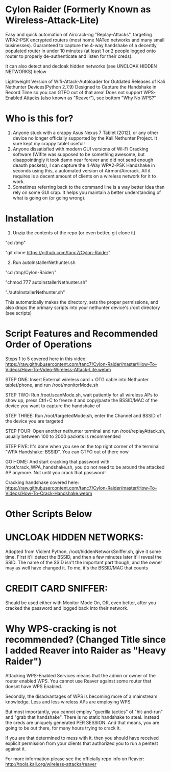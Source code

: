 # Cylon Raider (Formerly Known as Wireless-Attack-Lite)
Easy and quick automation of Aircrack-ng "Replay-Attacks", targeting WPA2-PSK encrypted routers (most home NATed networks and many small businesses). Guaranteed to capture the 4-way handshake of a decently populated router in under 10 minutes (at least 1 or 2 people logged onto router to properly de-authenticate and listen for their creds). 

It can also detect and decloak hidden networks (see UNCLOAK HIDDEN NETWORKS) below



Lightweight Version of Wifi-Attack-Autoloader for Outdated Releases of Kali Nethunter Devices(Python 2.7.9)
Designed to Capture the Handshake in Record Time so you can GTFO out of that area!
Does not support WPS-Enabled Attacks (also known as "Reaver"), see bottom "Why No WPS?"

# Who is this for?
1. Anyone stuck with a crappy Asus Nexus 7 Tablet (2012), or any other device no longer officially supported by the Kali Nethunter Project. It sure kept my crappy tablet useful!
2. Anyone dissatisfied with modern GUI versions of Wi-Fi Cracking software (Wifite was supposed to be something awesome, but disappointingly it took damn near forever and did not send enough deauth packets), I can capture the 4-Way WPA2-PSK Handshake in seconds using this, a automated version of Airmon/Aircrack. All it requires is a decent amount of clients on a wireless network for it to work. 
3. Sometimes referring back to the command line is a way better idea than rely on some GUI crap. It helps you maintain a better understanding of what is going on (or going wrong). 

# Installation
1. Unzip the contents of the repo (or even better, git clone it)

"cd /tmp"

"git clone https://github.com/tanc7/Cylon-Raider"

2. Run autoInstallerNethunter.sh

"cd /tmp/Cylon-Raider/"

"chmod 777 autoInstallerNethunter.sh"

"./autoInstallerNethunter.sh"

This automatically makes the directory, sets the proper permissions, and also drops the primary scripts into your nethunter device's /root directory (see scripts)

# Script Features and Recommended Order of Operations
Steps 1 to 5 covered here in this video: https://raw.githubusercontent.com/tanc7/Cylon-Raider/master/How-To-Videos/How-To-Video-Wireless-Attack-Lite.webm

STEP ONE: Insert External wireless card + OTG cable into Nethunter tablet/phone, and run /root/monitorMode.sh

STEP TWO: Run /root/scanMode.sh, wait patiently for all wireless APs to show up, press Ctrl+C to freeze it and copy/paste the BSSID/MAC of the device you want to capture the handshake of

STEP THREE: Run /root/targetedMode.sh, enter the Channel and BSSID of the device you are targeted

STEP FOUR: Open another nethunter terminal and run /root/replayAttack.sh, usually between 100 to 2000 packets is recommended

STEP FIVE: It's done when you see on the top right corner of the terminal "WPA Handshake: BSSID". You can GTFO out of there now

GO HOME: And start cracking that password with /root/crack_WPA_handshake.sh, you do not need to be around the attacked AP anymore. Not until you crack that password!

Cracking handshake covered here: https://raw.githubusercontent.com/tanc7/Cylon-Raider/master/How-To-Videos/How-To-Crack-Handshake.webm

# Other Scripts Below

# UNCLOAK HIDDEN NETWORKS: 

Adopted from Violent Python, /root/hiddenNetworkSniffer.sh, give it some time. First it'll detect the BSSID, and then a few minutes later it'll reveal the SSID. The name of the SSID isn't the important part though, and the owner may as well have changed it. To me, it's the BSSID/MAC that counts

# CREDIT CARD SNIFFER:

Should be used either with Monitor Mode On, OR, even better, after you cracked the password and logged back into their network. 

# Why WPS-cracking is not recommended? (Changed Title since I added Reaver into Raider as "Heavy Raider")
Attacking WPS-Enabled Services means that the admin or owner of the router enabled WPS. You cannot use Reaver against some router that doesnt have WPS Enabled. 

Secondly, the disadvantages of WPS is becoming more of a mainstream knowledge. Less and less wireless APs are employing WPS. 

But most importantly, you cannot employ "guerilla tactics" of "hit-and-run" and "grab that handshake". There is no static handshake to steal. Instead the creds are uniquely generated PER SESSION. And that means, you are going to be out there, for many hours trying to crack it.

If you are that determined to mess with it, then you should have received explicit permission from your clients that authorized you to run a pentest against it. 

For more information please see the officially repo info on Reaver: http://tools.kali.org/wireless-attacks/reaver
